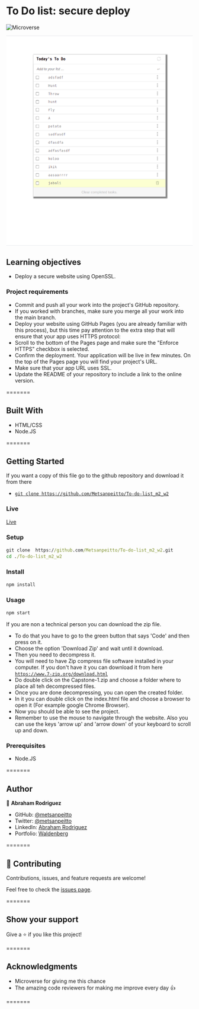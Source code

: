 # To Do list: secure deploy

![Microverse](https://img.shields.io/badge/Microverse-blueviolet)

![Alt text](screenshot.png?raw=true 'Screenshot')

## Learning objectives

- Deploy a secure website using OpenSSL.

### Project requirements
- Commit and push all your work into the project's GitHub repository.
- If you worked with branches, make sure you merge all your work into the main branch.
- Deploy your website using GitHub Pages (you are already familiar with this process), but this time pay attention to the extra step that will ensure that your app uses HTTPS protocol:
- Scroll to the bottom of the Pages page and make sure the "Enforce HTTPS" checkbox is selected.
- Confirm the deployment. Your application will be live in few minutes. On the top of the Pages page you will find your project's URL.
- Make sure that your app URL uses SSL.
- Update the README of your repository to include a link to the online version.

=======

## Built With 

- HTML/CSS
- Node.JS

=======

## Getting Started

If you want a copy of this file go to the github repository and download it from there

- [`git clone https://github.com/Metsanpeitto/To-do-list_m2_w2`](https://github.com/Metsanpeitto/To-do-list_m2_w2)


### Live

[Live](https://metsanpeitto.github.io/To-do-list_m2_w2/)


### Setup

```cmd
git clone  https://github.com/Metsanpeitto/To-do-list_m2_w2.git
cd ./To-do-list_m2_w2
```

### Install

```cmd
npm install
```

### Usage

```cmd
npm start
```


If you are non a technical person you can download the zip file.

- To do that you have to go to the green button that says 'Code' and then press on it.
- Choose the option 'Download Zip' and wait until it download.
- Then you need to decompress it.
- You will need to have Zip compress file software installed in your computer. If you don't have it you can download it from here
  [`https://www.7-zip.org/download.html`](https://www.7-zip.org/download.html)
- Do double click on the Capstone-1.zip and choose a folder where to place all teh decompressed files.
- Once you are done decompressing, you can open the created folder.
- In it you can double click on the index.html file and choose a browser to open it (For example google Chrome Browser).
- Now you should be able to see the project.
- Remember to use the mouse to navigate through the website.
 Also you can use the keys 'arrow up' and 'arrow down' of your keyboard
  to scroll up and down.


### Prerequisites

- Node.JS

=======

## Author

👤 **Abraham Rodriguez**

- GitHub: [@metsanpeitto](https://github.com/Metsanpeitto)
- Twitter: [@metsanpeitto](https://twitter.com/home)
- LinkedIn: [Abraham Rodriguez](https://www.linkedin.com/in/abraham-rodriguez-3283a319a/)
- Portfolio: [Waldenberg](https://portfolio.waldenberginc.com)

=======

## 🤝 Contributing

Contributions, issues, and feature requests are welcome!

Feel free to check the [issues page](../../issues/).

=======

## Show your support

Give a ⭐️ if you like this project!

=======

## Acknowledgments

- Microverse for giving me this chance
- The amazing code reviewers for making me improve every day :thumbsup:

=======

